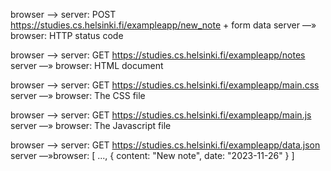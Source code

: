 browser —> server: POST https://studies.cs.helsinki.fi/exampleapp/new_note + form data 
server —» browser: HTTP status code

browser —> server: GET https://studies.cs.helsinki.fi/exampleapp/notes 
server —» browser: HTML document

browser —> server: GET https://studies.cs.helsinki.fi/exampleapp/main.css 
server —» browser: The CSS file

browser —> server: GET https://studies.cs.helsinki.fi/exampleapp/main.js 
server —» browser: The Javascript file

browser —> server: GET https://studies.cs.helsinki.fi/exampleapp/data.json 
server —»browser: [ ..., { content: "New note", date: "2023-11-26" } ]
